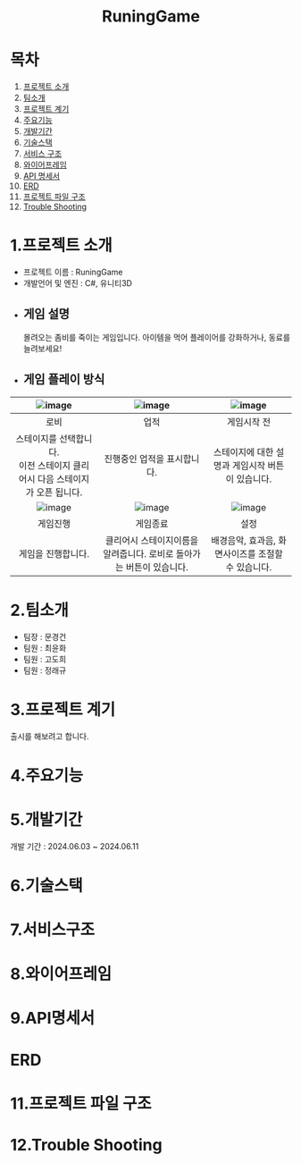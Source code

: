 <div align="center"><h1> RuningGame</h1>
</div>


# 목차
1. [프로젝트 소개](#1.프로젝트-소개)
2. [팀소개](#2.팀소개)
3. [프로젝트 계기](#3.프로젝트-계기)
4. [주요기능](#4.주요기능)
5. [개발기간](#5.개발기간)
6. [기술스택](#6.기술스택)
7. [서비스 구조](#7.서비스-구조)
8. [와이어프레임](#8.와이어프레임)
9. [API 명세서](#9.API-명세서)
10. [ERD](#ERD)
11. [프로젝트 파일 구조](#11.프로젝트-파일-구조)
12. [Trouble Shooting](#12.trouble-shooting)
# 1.프로젝트 소개
 - 프로젝트 이름 : RuningGame
 - 개발언어 및 엔진 : C#, 유니티3D 
 - ## 게임 설명
    몰려오는 좀비를 죽이는 게임입니다. 아이템을 먹어 플레이어를 강화하거나, 동료를 늘려보세요!
 - ## 게임 플레이 방식 
|![image](https://github.com/ChungRaeGyu/RuningGame/assets/125470068/adcd937d-4d02-4791-af68-dfc4e1c5d131)|![image](https://github.com/ChungRaeGyu/RuningGame/assets/125470068/457cca5a-a4c0-4ed7-9bbd-5fccfd745b79)|![image](https://github.com/ChungRaeGyu/RuningGame/assets/125470068/ebb62819-a26a-4799-8813-9bf4ff4e6376)|
|:---:|:---:|:---:|
|로비|업적|게임시작 전|
|스테이지를 선택합니다.<br>이전 스테이지 클리어시 다음 스테이지가 오픈 됩니다.|진행중인 업적을 표시합니다.|스테이지에 대한 설명과 게임시작 버튼이 있습니다.|
|![image](https://github.com/ChungRaeGyu/RuningGame/assets/125470068/fdd812e8-2002-425c-9717-319ad3514dfd)|![image](https://github.com/ChungRaeGyu/RuningGame/assets/125470068/acccedec-8694-4999-bd38-02872c37a9d0)|![image](https://github.com/ChungRaeGyu/RuningGame/assets/125470068/9efc130e-072c-47c1-b240-2686fab8401e)|
|게임진행|게임종료|설정|
|게임을 진행합니다. |클리어시 스테이지이름을 알려줍니다. 로비로 돌아가는 버튼이 있습니다.|배경음악, 효과음, 화면사이즈를 조절할 수 있습니다.|
# 2.팀소개
 - 팀장 : 문경건
 - 팀원 : 최윤화
 - 팀원 : 고도희
 - 팀원 : 정래규
# 3.프로젝트 계기
 출시를 해보려고 합니다.
# 4.주요기능



# 5.개발기간
 개발 기간 : 2024.06.03 ~ 2024.06.11
# 6.기술스택
# 7.서비스구조
# 8.와이어프레임
# 9.API명세서
# ERD
# 11.프로젝트 파일 구조
# 12.Trouble Shooting
